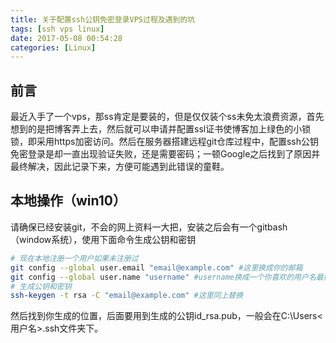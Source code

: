 ```yaml
---
title: 关于配置ssh公钥免密登录VPS过程及遇到的坑
tags: [ssh vps linux]
date: 2017-05-08 00:54:28
categories: [Linux]
---
```

## 前言
最近入手了一个vps，那ss肯定是要装的，但是仅仅装个ss未免太浪费资源，首先想到的是把博客弄上去，然后就可以申请并配置ssl证书使博客加上绿色的小锁锁，即采用https加密访问。然后在服务器搭建远程git仓库过程中，配置ssh公钥免密登录是却一直出现验证失败，还是需要密码；一顿Google之后找到了原因并最终解决，因此记录下来，方便可能遇到此错误的童鞋。<!--more-->

## 本地操作（win10）
请确保已经安装git，不会的网上资料一大把，安装之后会有一个gitbash（window系统），使用下面命令生成公钥和密钥
``` bash
# 现在本地注册一个用户如果未注册过
git config --global user.email "email@example.com" #这里换成你的邮箱
git config --global user.name "username" #username换成一个你喜欢的用户名最好用英文避免以后可能出现的不必要的麻烦
# 生成公钥和密钥
ssh-keygen -t rsa -C "email@example.com" #这里同上替换
```
然后找到你生成的位置，后面要用到生成的公钥id_rsa.pub，一般会在C:\Users\<用户名>.ssh文件夹下。
